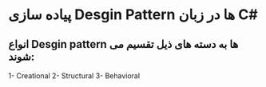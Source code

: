 # پیاده سازی Desgin Pattern ها در زبان C#

## انواع Desgin pattern ها به دسته های ذیل تقسیم می شوند:
1- Creational
2- Structural
3- Behavioral